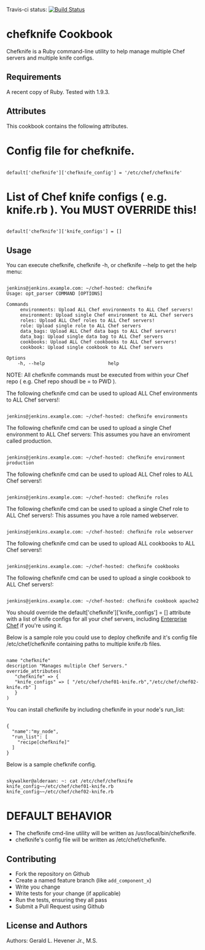 Travis-ci status: [![Build Status](https://secure.travis-ci.org/jackl0phty/opschef-cookbook-chefknife.png?branch=master)](http://travis-ci.org/jackl0phty/opschef-cookbook-chefknife)

chefknife Cookbook
==================

Chefknife is a Ruby command-line utility to help manage multiple Chef servers and multiple knife configs.

Requirements
------------

A recent copy of Ruby. Tested with 1.9.3.

Attributes
----------

This cookbook contains the following attributes.

# Config file for chefknife.
<pre><code>
default['chefknife']['chefknife_config'] = '/etc/chef/chefknife'
</pre></code>

# List of Chef knife configs ( e.g. knife.rb ). You MUST OVERRIDE this!
<pre><code>
default['chefknife']['knife_configs'] = [] 
</pre></code>

Usage
-----

You can execute chefknife, chefknife -h, or chefknife --help to get the help menu:
<pre><code>
jenkins@jenkins.example.com: ~/chef-hosted: chefknife 
Usage: opt_parser COMMAND [OPTIONS]

Commands
     environments: Upload ALL Chef environments to ALL Chef servers!
     environment: Upload single Chef environment to ALL Chef servers
     roles: Upload ALL Chef roles to ALL Chef servers!
     role: Upload single role to ALL Chef servers
     data_bags: Upload ALL Chef data bags to ALL Chef servers!
     data_bag: Upload single data bag to ALL Chef servers
     cookbooks: Upload ALL Chef cookbooks to ALL Chef servers!
     cookbook: Upload single cookbook to ALL Chef servers

Options
    -h, --help                       help
</pre></code>

NOTE: All chefknife commands must be executed from within your Chef repo ( e.g. Chef repo shoudl be = to PWD ).

The following chefknife cmd can be used to upload ALL Chef environments to ALL Chef servers!:
<pre><code>
jenkins@jenkins.example.com: ~/chef-hosted: chefknife environments
</pre></code>

The following chefknife cmd can be used to upload a single Chef environment to ALL Chef servers:
This assumes you have an enviroment called production.
<pre><code>
jenkins@jenkins.example.com: ~/chef-hosted: chefknife environment production
</pre></code>

The following chefknife cmd can be used to upload ALL Chef roles to ALL Chef servers!:
<pre><code>
jenkins@jenkins.example.com: ~/chef-hosted: chefknife roles
</pre></code>

The following chefknife cmd can be used to upload a single Chef role to ALL Chef servers!:
This assumes you have a role named webserver.
<pre><code>
jenkins@jenkins.example.com: ~/chef-hosted: chefknife role webserver
</pre></code>

The following chefknife cmd can be used to upload ALL cookbooks to ALL Chef servers!:
<pre><code>
jenkins@jenkins.example.com: ~/chef-hosted: chefknife cookbooks
</pre></code>

The following chefknife cmd can be used to upload a single cookbook to ALL Chef servers!:
<pre><code>
jenkins@jenkins.example.com: ~/chef-hosted: chefknife cookbook apache2
</pre></code>

You should override the default['chefknife']['knife_configs'] = [] attribute with a list of knife configs for all your chef servers,
including [Enterprise Chef](http://www.opscode.com/enterprise-chef/) if you're using it.

Below is a sample role you could use to deploy chefknife and it's config file /etc/chef/chefknife containing paths to multiple knife.rb files.
<pre><code>
name "chefknife"
description "Manages multiple Chef Servers."
override_attributes(
   "chefknife" => {
   "knife_configs" => [ "/etc/chef/chef01-knife.rb","/etc/chef/chef02-knife.rb" ]
   }
)
</pre></code>

You can install chefknife by including chefknife in your node's run_list:
<pre><code>
{
  "name":"my_node",
  "run_list": [
    "recipe[chefknife]"
  ]
}
</pre></code>

Below is a sample chefknife config.
<pre><code>
skywalker@alderaan: ~: cat /etc/chef/chefknife 
knife_config~~/etc/chef/chef01-knife.rb
knife_config~~/etc/chef/chef02-knife.rb
</pre></code>

DEFAULT BEHAVIOR
================

- The chefknife cmd-line utility will be written as /usr/local/bin/chefknife.
- chefknife's config file will be written as /etc/chef/chefknife.

Contributing
------------

- Fork the repository on Github
- Create a named feature branch (like `add_component_x`)
- Write you change
- Write tests for your change (if applicable)
- Run the tests, ensuring they all pass
- Submit a Pull Request using Github

License and Authors
-------------------
Authors: Gerald L. Hevener Jr., M.S.
